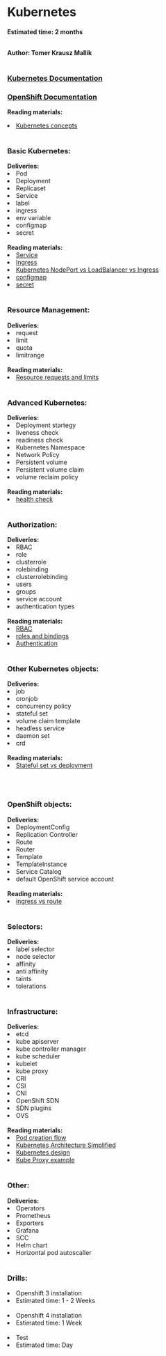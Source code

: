 <h1>Kubernetes</h1>
<h4>Estimated time: 2 months
<br></br>

Author: Tomer Krausz Mallik
<br></br>

<a href="https://kubernetes.io/docs/home/"><h3>Kubernetes Documentation</h3></a>

<a href="https://docs.openshift.com/"><h3>OpenShift Documentation</h3></a>


<b>Reading materials:</b>
<li><a href="https://kubernetes.io/docs/concepts/_print/#pg-94ddc6e901c30f256138db11d09f05a3"> Kubernetes concepts</a>
<br></br>
 
<h3>Basic Kubernetes: </h3>
<b>Deliveries:</b>
<li> Pod
<li> Deployment
<li> Replicaset
<li> Service
<li> label
<li> ingress
<li> env variable
<li> configmap
<li> secret
<br></br>
<b>Reading materials:</b>
<li> <a href="https://www.youtube.com/watch?v=T4Z7visMM4E"> Service </a>
<li> <a href="https://www.youtube.com/watch?v=GhZi4DxaxxE"> Ingress </a>
<li><a href="https://medium.com/google-cloud/kubernetes-nodeport-vs-loadbalancer-vs-ingress-when-should-i-use-what-922f010849e0"> Kubernetes NodePort vs LoadBalancer vs Ingress</a>
<li><a href="https://cloud.google.com/kubernetes-engine/docs/concepts/configmap"> configmap</a>
<li><a href="https://cloud.google.com/kubernetes-engine/docs/concepts/secret"> secret </a>
<br></br>

<h3>Resource Management: </h3>
<b>Deliveries:</b>
<li> request
<li> limit
<li> quota
<li> limitrange
<br></br>
<b>Reading materials:</b>
<li><a href="https://cloud.google.com/blog/products/containers-kubernetes/kubernetes-best-practices-resource-requests-and-limits">Resource requests and limits </a>
<br></br>
 
<h3>Advanced Kubernetes: </h3>
<b>Deliveries:</b>
<li> Deployment startegy
<li> liveness check
<li> readiness check
<li> Kubernetes Namespace
<li> Network Policy
<li> Persistent volume
<li> Persistent volume claim
<li> volume reclaim policy
<br></br>
<b>Reading materials:</b>
<li><a href="https://newrelic.com/blog/how-to-relic/kubernetes-health-checks"> health check</a>
<br></br>

<h3>Authorization: </h3>
<b>Deliveries:</b>
<li> RBAC
<li> role
<li> clusterrole
<li> rolebinding
<li> clusterrolebinding
<li> users
<li> groups
<li> service account
<li> authentication types
<br></br>
<b>Reading materials:</b>
<li><a href="https://docs.openshift.com/container-platform/4.1/authentication/using-rbac.html"> RBAC</a>
<li><a href="https://octopus.com/blog/k8s-rbac-roles-and-bindings"> roles and bindings </a>
<li><a href="https://docs.openshift.com/container-platform/4.7/authentication/identity_providers/configuring-oidc-identity-provider.html"> Authentication</a>
<br></br>

<h3>Other Kubernetes objects:</h3>
<b>Deliveries:</b>
<li> job
<li> cronjob
<li> concurrency policy
<li> stateful set
<li> volume claim template
<li> headless service
<li> daemon set
<li> crd
<br></br>
<b>Reading materials:</b>
<li><a href="https://www.youtube.com/watch?v=pPQKAR1pA9U"> Stateful set vs deployment</a>

<br></br>
<h3>OpenShift objects: </h3>
<b>Deliveries:</b>
<li> DeploymentConfig
<li> Replication Controller
<li> Route
<li> Router
<li> Template
<li> TemplateInstance
<li> Service Catalog
<li> default OpenShift service account
<br></br>
<b>Reading materials:</b>
<li><a href="https://cloud.redhat.com/blog/kubernetes-ingress-vs-openshift-route"> ingress vs route </a>
<br></br>


<h3>Selectors:</h3>
<b>Deliveries:</b>
<li> label selector
<li> node selector
<li> affinity
<li> anti affinity
<li> taints
<li> tolerations
<br></br>
  
<h3>Infrastructure: </h3>
<b>Deliveries:</b>
<li> etcd
<li> kube apiserver
<li> kube controller manager
<li> kube scheduler
<li> kubelet
<li> kube proxy
<li> CRI
<li> CSI
<li> CNI
<li> OpenShift SDN
<li> SDN plugins
<li> OVS
<br></br>
<b>Reading materials:</b>
<li><a href="https://medium.com/jorgeacetozi/kubernetes-master-components-etcd-api-server-controller-manager-and-scheduler-3a0179fc8186"> Pod creation flow </a>
<li><a href="https://www.youtube.com/watch?v=8C_SCDbUJTg"> Kubernetes Architecture Simplified </a>
<li><a href="https://kube.academy/courses/the-kubernetes-machine"> Kubernetes design </a>
<li><a href="https://betterprogramming.pub/k8s-a-closer-look-at-kube-proxy-372c4e8b090"> Kube Proxy example </a>
<br></br>

<h3>Other:</h3>
<b>Deliveries:</b>
<li> Operators
<li> Prometheus
<li> Exporters
<li> Grafana
<li> SCC
<li> Helm chart
<li> Horizontal pod autoscaller
<br></br>  
  
<h3>Drills:</h3>
<li> Openshift 3 installation
<li> Estimated time: 1 - 2 Weeks
<br></br>
<li> Openshift 4 installation
<li> Estimated time: 1 Week
<br></br>
<li> Test
<li> Estimated time: Day
